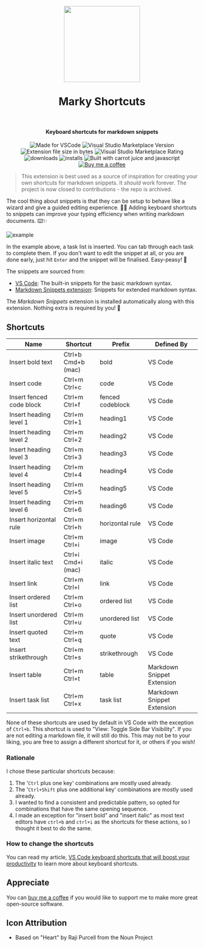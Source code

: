 <h1 align="center">
  <br>
    <img align="center" src="img/logo.png" width="200">
  <br>
	<br>
  Marky Shortcuts
  <br>
  <br>
</h1>
<h4 align="center">Keyboard shortcuts for markdown snippets</h4>

<p align="center">
<img src="https://img.shields.io/static/v1?logo=visual-studio-code&label=made%20for&message=VS%20Code&color=0000ff" alt="Made for VSCode">
<img src="https://img.shields.io/visual-studio-marketplace/v/robole.markdown-shortcuts?logo=visual-studio-code&color=ffa500" alt="Visual Studio Marketplace Version">
<img src="https://img.shields.io/static/v1?logo=visual-studio-code&label=size&message=12KB&color=008000"
alt="Extension file size in bytes">
<img src="https://img.shields.io/visual-studio-marketplace/r/robole.markdown-shortcuts?logo=visual-studio-code&color=yellow" alt="Visual Studio Marketplace Rating">
<img src="https://img.shields.io/visual-studio-marketplace/d/robole.markdown-shortcuts?logo=visual-studio-code&color=blue" alt="downloads"/>
<img src="https://img.shields.io/visual-studio-marketplace/i/robole.markdown-shortcuts?logo=visual-studio-code&color=blue" alt="installs"/>
<img src="https://img.shields.io/static/v1?label=built%20with&message=good%20vibrations%20%26%20javascript&color=violet" alt="Built with carrot juice and javascript"/>
<a href="https://ko-fi.com/roboleary"><img src="https://img.shields.io/badge/Buy%20me%20a%20coffee-$4-orange?logo=buy-me-a-coffee" alt="Buy me a coffee"></a>
</p>

> This extension is best used as a source of inspiration for creating your own shortcuts for markdown snippets. It *should* work forever. The project is now closed to contributions - the repo is archived.

The cool thing about snippets is that they can be setup to behave like a wizard and give a guided editing experience. 🧙‍♂️ Adding keyboard shortcuts to snippets can improve your typing efficiency when writing markdown documents. ⌨️✨

![example](img/example.gif)

In the example above, a task list is inserted. You can tab through each task to complete them. If you don't want to edit the snippet at all, or you are done early, just hit `Enter` and the snippet will be finalised. Easy-peasy! 🙌

The snippets are sourced from:
- [VS Code](https://github.com/microsoft/vscode/blob/f74e473238aca7b79c08be761d99a0232838ca4c/extensions/markdown-basics/snippets/markdown.code-snippets):  The built-in snippets for the basic markdown syntax.
- [Markdown Snippets extension](https://marketplace.visualstudio.com/items?itemName=robole.markdown-snippets): Snippets for extended markdown syntax.

The *Markdown Snippets* extension is installed automatically along with this extension. Nothing extra is required by you! 🙂

## Shortcuts

| Name                     | Shortcut                       | Prefix           | Defined By                  |
|--------------------------|--------------------------------|------------------|-----------------------------|
| Insert bold text         | Ctrl+b <br>      Cmd+b (mac) | bold             | VS Code          |
| Insert code              | Ctrl+m Ctrl+c                  | code             | VS Code          |
| Insert fenced code block | Ctrl+m Ctrl+f                  | fenced codeblock | VS Code          |
| Insert heading level 1   | Ctrl+m Ctrl+1                  | heading1         | VS Code |
| Insert heading level 2   | Ctrl+m Ctrl+2                  | heading2         | VS Code |
| Insert heading level 3   | Ctrl+m Ctrl+3                  | heading3         | VS Code |
| Insert heading level 4   | Ctrl+m Ctrl+4                  | heading4         | VS Code |
| Insert heading level 5   | Ctrl+m Ctrl+5                  | heading5         | VS Code |
| Insert heading level 6   | Ctrl+m Ctrl+6                  | heading6         | VS Code |
| Insert horizontal rule   | Ctrl+m Ctrl+h                  | horizontal rule  | VS Code          |
| Insert image             | Ctrl+m Ctrl+i                  | image            | VS Code          |
| Insert italic text       | Ctrl+i <br>      Cmd+i (mac)  | italic           | VS Code          |
| Insert link              | Ctrl+m Ctrl+l                  | link             | VS Code          |
| Insert ordered list      | Ctrl+m Ctrl+o                  | ordered list     | VS Code          |
| Insert unordered list    | Ctrl+m Ctrl+u                  | unordered list   | VS Code          |
| Insert quoted text       | Ctrl+m Ctrl+q                  | quote            | VS Code          |
| Insert strikethrough     | Ctrl+m Ctrl+s                  | strikethrough    | VS Code |
| Insert table             | Ctrl+m Ctrl+t                  | table            | Markdown Snippet Extension |
| Insert task list         | Ctrl+m Ctrl+x                  | task list        | Markdown Snippet Extension |

None of these shortcuts are used by default in VS Code with the exception of `Ctrl+b`. This shortcut is used to "View: Toggle Side Bar Visibility". If you are not editing a markdown file, it will still do this. This may not be to your liking, you are free to assign a different shortcut for it, or others if you wish!

### Rationale

I chose these particular shortcuts because:
1. The '`Ctrl` plus one key' combinations are mostly used already.
1. The '`Ctrl+Shift` plus one additional key' combinations are mostly used already.
1. I wanted to find a consistent and predictable pattern, so opted for combinations that have the same opening sequence.
1. I made an exception for "insert bold" and "insert italic" as most text editors have `ctrl+b` and `ctrl+i` as the shortcuts for these actions, so I thought it best to do the same.

### How to change the shortcuts

You can read my article, [VS Code keyboard shortcuts that will boost your productivity](https://www.roboleary.net/2022/02/28/vscode-keyboard-fu-custom-keyboard-shortcuts.html) to learn more about keyboard shortcuts.

## Appreciate

You can [buy me a coffee](https://ko-fi.com/roboleary) if you would like to support me to make more great open-source software.

## Icon Attribution

- Based on "Heart" by Raji Purcell from the Noun Project
